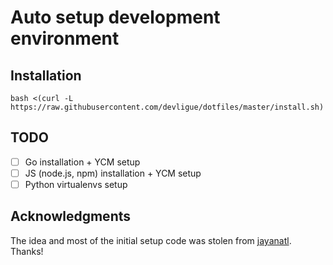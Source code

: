 # Auto setup development environment

## Installation

```
bash <(curl -L https://raw.githubusercontent.com/devligue/dotfiles/master/install.sh)
```

## TODO
- [ ] Go installation + YCM setup
- [ ] JS (node.js, npm) installation + YCM setup
- [ ] Python virtualenvs setup

## Acknowledgments
The idea and most of the initial setup code was stolen from [jayanatl](https://github.com/jayanatl/dotfiles/tree/nvim). Thanks!

